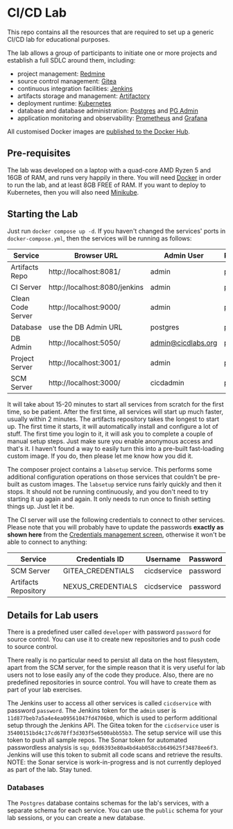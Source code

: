 # CI/CD Lab

This repo contains all the resources that are required to set up a generic CI/CD lab for educational purposes.

The lab allows a group of participants to initiate one or more projects and establish a full SDLC around them, including:

- project management: [Redmine](https://redmine.org)
- source control management: [Gitea](https://github.com/go-gitea/gitea)
- continuous integration facilities: [Jenkins](https://jenkins.io)
- artifacts storage and management: [Artifactory](https://jfrog.com/artifactory/)
- deployment runtime: [Kubernetes](https://kubernetes.io/)
- database and database administration: [Postgres](https://www.postgresql.org/) and [PG Admin](https://www.pgadmin.org/)
- application monitoring and observability: [Prometheus](https://prometheus.io/) and [Grafana](https://grafana.com/)

All customised Docker images are [published to the Docker Hub](https://hub.docker.com/search?q=mscata%2Fcicdlabs).

## Pre-requisites

The lab was developed on a laptop with a quad-core AMD Ryzen 5 and 16GB of RAM, and runs very happily in there.
You will need [Docker](https://www.docker.io/) in order to run the lab, and at least 8GB FREE of RAM.
If you want to deploy to Kubernetes, then you will also need [Minikube](https://minikube.sigs.k8s.io/docs/).

## Starting the Lab

Just run `docker compose up -d`. If you haven't changed the services' ports in `docker-compose.yml`, then the services will be running as follows:

|Service             | Browser URL                   | Admin User         | Password |
|--------------------|-------------------------------|--------------------|----------|
|Artifacts Repo      | http://localhost:8081/        | admin              | password |
|CI Server           | http://localhost:8080/jenkins | admin              | password |
|Clean Code Server   | http://localhost:9000/        | admin              | password |
|Database            | use the DB Admin URL          | postgres           | password |
|DB Admin            | http://localhost:5050/        | admin@cicdlabs.org | password |
|Project Server      | http://localhost:3001/        | admin              | password |
|SCM Server          | http://localhost:3000/        | cicdadmin          | password |

It will take about 15-20 minutes to start all services from scratch for the first time, so be patient. After the first 
time, all services will start up much faster, usually within 2 minutes.
The artifacts repository takes the longest to start up. The first time it starts, it will automatically install
and configure a lot of stuff. The first time you login to it, it will ask you to complete a couple of manual
setup steps. Just make sure you enable anonymous access and that's it.
I haven't found a way to easily turn this into a pre-built fast-loading custom image. 
If you do, then please let me know how you did it.

The composer project contains a `labsetup` service. This performs some additional configuration operations on those
services that couldn't be pre-built as custom images. The `labsetup` service runs fairly quickly and then it stops.
It should not be running continuously, and you don't need to try starting it up again and again.
It only needs to run once to finish setting things up. Just let it be.

The CI server will use the following credentials to connect to other services. Please note that you will probably have to update the passwords
**exactly as shown here** from the [Credentials management screen](http://localhost:8080/jenkins/manage/credentials/), otherwise it won't be able to connect to anything:

| Service              | Credentials ID    |Username             |Password  |
|----------------------|-------------------|---------------------|----------|
| SCM Server           | GITEA_CREDENTIALS |cicdservice          |password  |
| Artifacts Repository | NEXUS_CREDENTIALS |cicdservice          |password  |

## Details for Lab users

There is a predefined user called `developer` with password `password` for source control. You can use it to create new repositories and to push
code to source control.

There really is no particular need to persist all data on the host filesystem, apart from the SCM server, for the
simple reason that it is very useful for lab users not to lose easily any of the code they produce. Also, there are no 
predefined repositories in source control. You will have to create them as part of your lab exercises.

The Jenkins user to access all other services is called `cicdservice` with password `password`. 
The Jenkins token for the `admin` user is `11d877beb7a5a4e4ea09561047fd4706b0`, which is used to perform additional setup
through the Jenkins API.
The Gitea token for the `cicdservice` user is `35400151bd4c17cd678ff3d303f5e6500abb55b3`. The setup service will use
this token to push all sample repos.
The Sonar token for automated passwordless analysis is `squ_0dd6393e80a4bd4ab058ccb649625f34878ee6f3`. Jenkins will
use this token to submit all code scans and retrieve the results. NOTE: the Sonar service is work-in-progress and is
not currently deployed as part of the lab. Stay tuned.

### Databases

The `Postgres` database contains schemas for the lab's services, with a separate schema for each service.
You can use the `public` schema for your lab sessions, or you can create a new database.
